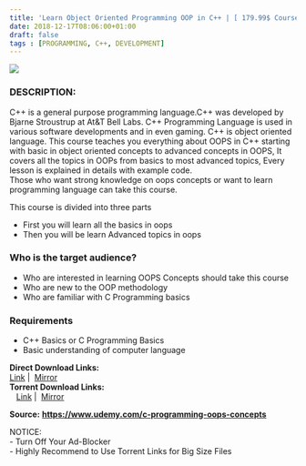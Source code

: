 ```yaml
---
title: 'Learn Object Oriented Programming OOP in C++ | [ 179.99$ Course For Free ]'
date: 2018-12-17T08:06:00+01:00
draft: false
tags : [PROGRAMMING, C++, DEVELOPMENT]
---
```


[![](https://3.bp.blogspot.com/-WNcOrj7oW78/XBdJS1BAqWI/AAAAAAAAAyE/E-Ws51E3m9gW6afkS4xIl-_nujOjyumWACLcBGAs/s640/Learn-Object-Oriented-Programming-OOP-in-C.jpg)](https://3.bp.blogspot.com/-WNcOrj7oW78/XBdJS1BAqWI/AAAAAAAAAyE/E-Ws51E3m9gW6afkS4xIl-_nujOjyumWACLcBGAs/s1600/Learn-Object-Oriented-Programming-OOP-in-C.jpg)

### DESCRIPTION:

C++ is a general purpose programming language.C++ was developed by Bjarne Stroustrup at At&T Bell Labs. C++ Programming Language is used in various software developments and in even gaming. C++ is object oriented language. This course teaches you everything about OOPS in C++ starting with basic in object oriented concepts to advanced concepts in OOPS, It covers all the topics in OOPs from basics to most advanced topics, Every lesson is explained in details with example code.  
Those who want strong knowledge on oops concepts or want to learn programming language can take this course.  

This course is divided into three parts  

*   First you will learn all the basics in oops
*   Then you will be learn Advanced topics in oops

### Who is the target audience?

*   Who are interested in learning OOPS Concepts should take this course
*   Who are new to the OOP methodology
*   Who are familiar with C Programming basics

### Requirements

  

*   C++ Basics or C Programming Basics
*   Basic understanding of computer language

**Direct Download Links:**  
 [Link](https://oko.sh/LearnObjectOrientedlink1) |  [Mirror](https://oko.sh/LearnObjectOrientedlink2)  
**Torrent Download Links:**  
   [Link](https://oko.sh/LearnObjectOrientedtorrent1) |  [Mirror](https://oko.sh/LearnObjectOrientedtorrent2)[](http://deciomm.com/18521555/oriented-programming-torrent2)  

  
**Source:** **https://www.udemy.com/c-programming-oops-concepts**  
  
NOTICE:  
\- Turn Off Your Ad-Blocker  
\- Highly Recommend to Use Torrent Links for Big Size Files